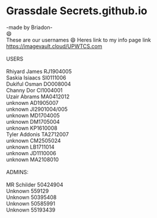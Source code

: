 # Grassdale Secrets.github.io
-made by Briadon-<br>
:smile:<br>These are our usernames :smile:
Heres link to my info page link https://imagevault.cloud/UPWTCS.com<br>
<br>
        USERS<br>
        <br>
Rhiyard James RJ1904005              
Saskia Isiaacs SI0111006<br>
Dukiful Osman DO008004<br>
Channy Dor CI1004001<br>
Uzair Abrams MA0412012<br>
        unknown AD1905007<br>
         unknown JI2901004/005<br>
                unknown MD1704005<br>
             unknown DM1705004<br>
        unknown KP1610008<br>
Tyler Addonis TA2712007<br>
        unknown CM2505024<br>
             unknown LB1711014<br>
             unknown JD1110006<br>
        unknown MA2108010<br>
<br>
ADMINS:<br>
<br>
MR Schilder 50424904<br>
Unknown 559129<br>
Unknown 50395408<br>
Unknown 50585991<br>
Unknown 55193439<br>
